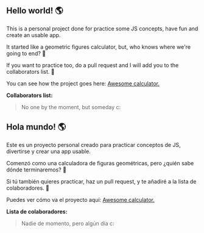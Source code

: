 ## Hello world! 🌎
This is a personal project done for practice some JS concepts, have fun and create an usable app. 

It started like a geometric figures calculator, but, who knows where we're going to end? 🚀

If you want to practice too, do a pull request and I will add you to the collaborators list. 💚

You can see how the project goes here: [Awesome calculator.](https://ssaldana-dev.github.io/figuras-geometricas-calc/)

**Collaborators list:**

> No one by the moment, but someday c:
## Hola mundo! 🌎
Este es un proyecto personal creado para practicar conceptos de JS, divertirse y crear una app usable.

Comenzó como una calculadora de figuras geométricas, pero ¿quién sabe dónde terminaremos? 🚀

Si tú también quieres practicar, haz un pull request, y te añadiré a la lista de colaboradores. 💚

Puedes ver cómo va el proyecto aquí: [Awesome calculator.](https://ssaldana-dev.github.io/figuras-geometricas-calc/)

**Lista de colaboradores:**

> Nadie de momento, pero algún día c:
